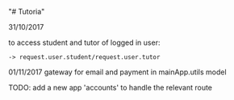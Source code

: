 "# Tutoria" 


31/10/2017

to access student and tutor of logged in user:

`-> request.user.student/request.user.tutor`


01/11/2017
gateway for email and payment in mainApp.utils
model

TODO:
add a new app 'accounts' to handle the relevant route 